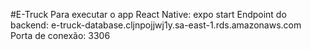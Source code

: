 #E-Truck
Para executar o app React Native: expo start
Endpoint do backend: e-truck-database.cljnpojjwj1y.sa-east-1.rds.amazonaws.com 
Porta de conexão: 3306
